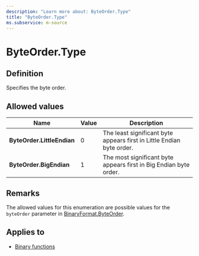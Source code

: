 ```yaml
---
description: "Learn more about: ByteOrder.Type"
title: "ByteOrder.Type"
ms.subservice: m-source
---
```

# ByteOrder.Type

## Definition

Specifies the byte order.

## Allowed values

|Name|Value|Description|
| ------- | -- | --------- |
|**ByteOrder.LittleEndian**|0|The least significant byte appears first in Little Endian byte order.|
|**ByteOrder.BigEndian**|1|The most significant byte appears first in Big Endian byte order.|

## Remarks

The allowed values for this enumeration are possible values for the `byteOrder` parameter in [BinaryFormat.ByteOrder](binaryformat-byteorder.md).

## Applies to

* [Binary functions](binary-functions.md)
